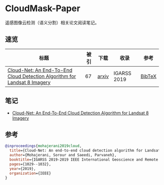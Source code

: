 # CloudMask-Paper

遥感图像云检测（语义分割）相关论文阅读笔记。

## 速览

| 标题                                                                                                                              | 被引 | 下载                                          | 收录        | 参考            |
| --------------------------------------------------------------------------------------------------------------------------------- | ---- | --------------------------------------------- | ----------- | --------------- |
| [Cloud-Net: An End-To-End Cloud Detection Algorithm for Landsat 8 Imagery](https://ieeexplore.ieee.org/abstract/document/8898776) | 67   | [arxiv](https://arxiv.org/pdf/1901.10077.pdf) | IGARSS 2019 | [BibTeX](#参考) |

## 笔记

- [Cloud-Net: An End-To-End Cloud Detection Algorithm for Landsat 8 Imagery](/notes/Cloud-Net%EF%BC%9AAn%20end-to-end%20cloud%20detection%20algorithm%20for%20Landsat%208%20imagery/)

## 参考

```BibTeX
@inproceedings{mohajerani2019cloud,
  title={Cloud-Net: An end-to-end cloud detection algorithm for Landsat 8 imagery},
  author={Mohajerani, Sorour and Saeedi, Parvaneh},
  booktitle={IGARSS 2019-2019 IEEE International Geoscience and Remote Sensing Symposium},
  pages={1029--1032},
  year={2019},
  organization={IEEE}
}
```
